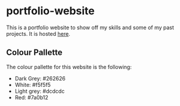 # portfolio-website

This is a portfolio website to show off my skills and some of my past projects.  It is hosted [here](https://gritchie1.github.io/portfolio-website/).


## Colour Pallette
The colour pallette for this website is the following:
- Dark Grey: #262626
- White: #f5f5f5
- Light grey: #dcdcdc
- Red: #7a0b12

